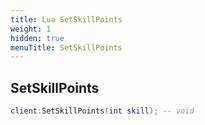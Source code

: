 ```yaml
---
title: Lua SetSkillPoints
weight: 1
hidden: true
menuTitle: SetSkillPoints
---
```

## SetSkillPoints
```lua
client:SetSkillPoints(int skill); -- void
```